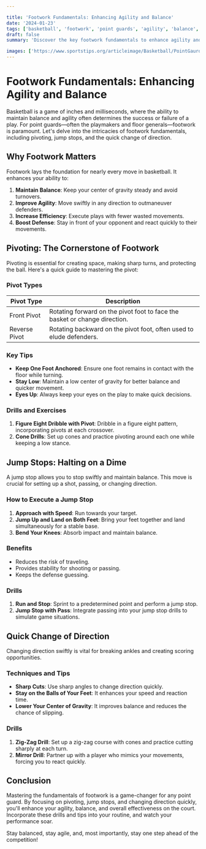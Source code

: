 ```yaml
---

title: 'Footwork Fundamentals: Enhancing Agility and Balance'
date: '2024-01-23'
tags: ['basketball', 'footwork', 'point guards', 'agility', 'balance', 'pivoting', 'jump stops', 'coaching tips', 'player knowledge', 'skills enhancement']
draft: false
summary: 'Discover the key footwork fundamentals to enhance agility and balance for point guards, including tips on pivoting, jump stops, and changing direction quickly.'

images: ['https://www.sportstips.org/articleimage/Basketball/PointGaurd/footwork_fundamentals_enhancing_agility_and_balance.webp']
---
```


# Footwork Fundamentals: Enhancing Agility and Balance

Basketball is a game of inches and milliseconds, where the ability to maintain balance and agility often determines the success or failure of a play. For point guards—often the playmakers and floor generals—footwork is paramount. Let's delve into the intricacies of footwork fundamentals, including pivoting, jump stops, and the quick change of direction.

## Why Footwork Matters

Footwork lays the foundation for nearly every move in basketball. It enhances your ability to:

1. **Maintain Balance**: Keep your center of gravity steady and avoid turnovers.
2. **Improve Agility**: Move swiftly in any direction to outmaneuver defenders.
3. **Increase Efficiency**: Execute plays with fewer wasted movements.
4. **Boost Defense**: Stay in front of your opponent and react quickly to their movements.

## Pivoting: The Cornerstone of Footwork

Pivoting is essential for creating space, making sharp turns, and protecting the ball. Here's a quick guide to mastering the pivot:

### Pivot Types

| Pivot Type | Description                                                                 |
|------------|-----------------------------------------------------------------------------|
| Front Pivot| Rotating forward on the pivot foot to face the basket or change direction.  |
| Reverse Pivot | Rotating backward on the pivot foot, often used to elude defenders.      |

### Key Tips

- **Keep One Foot Anchored**: Ensure one foot remains in contact with the floor while turning.
- **Stay Low**: Maintain a low center of gravity for better balance and quicker movement.
- **Eyes Up**: Always keep your eyes on the play to make quick decisions.

### Drills and Exercises

1. **Figure Eight Dribble with Pivot**: Dribble in a figure eight pattern, incorporating pivots at each crossover.
2. **Cone Drills**: Set up cones and practice pivoting around each one while keeping a low stance.

## Jump Stops: Halting on a Dime

A jump stop allows you to stop swiftly and maintain balance. This move is crucial for setting up a shot, passing, or changing direction.

### How to Execute a Jump Stop

1. **Approach with Speed**: Run towards your target.
2. **Jump Up and Land on Both Feet**: Bring your feet together and land simultaneously for a stable base.
3. **Bend Your Knees**: Absorb impact and maintain balance.

### Benefits

- Reduces the risk of traveling.
- Provides stability for shooting or passing.
- Keeps the defense guessing.

### Drills

1. **Run and Stop**: Sprint to a predetermined point and perform a jump stop.
2. **Jump Stop with Pass**: Integrate passing into your jump stop drills to simulate game situations.

## Quick Change of Direction

Changing direction swiftly is vital for breaking ankles and creating scoring opportunities.

### Techniques and Tips

- **Sharp Cuts**: Use sharp angles to change direction quickly.
- **Stay on the Balls of Your Feet**: It enhances your speed and reaction time.
- **Lower Your Center of Gravity**: It improves balance and reduces the chance of slipping.

### Drills

1. **Zig-Zag Drill**: Set up a zig-zag course with cones and practice cutting sharply at each turn.
2. **Mirror Drill**: Partner up with a player who mimics your movements, forcing you to react quickly.

## Conclusion

Mastering the fundamentals of footwork is a game-changer for any point guard. By focusing on pivoting, jump stops, and changing direction quickly, you'll enhance your agility, balance, and overall effectiveness on the court. Incorporate these drills and tips into your routine, and watch your performance soar.

Stay balanced, stay agile, and, most importantly, stay one step ahead of the competition!

```
